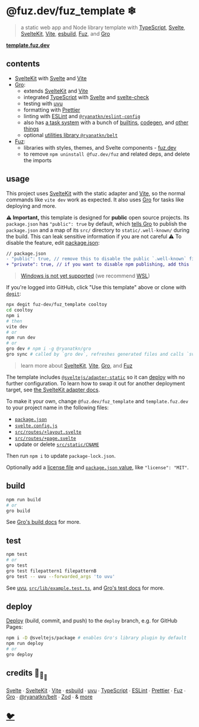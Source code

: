 # @fuz.dev/fuz_template ❄

> a static web app and Node library template with
> [TypeScript](https://github.com/microsoft/TypeScript),
> [Svelte](https://github.com/sveltejs/svelte),
> [SvelteKit](https://github.com/sveltejs/kit),
> [Vite](https://github.com/vitejs/vite),
> [esbuild](https://github.com/evanw/esbuild),
> [Fuz](https://github.com/fuz-dev/fuz),
> and [Gro](https://github.com/ryanatkn/gro)

[**template.fuz.dev**](https://template.fuz.dev/)

## contents

- [SvelteKit](https://github.com/sveltejs/kit) with [Svelte](https://github.com/sveltejs/svelte) and
  [Vite](https://github.com/vitejs/vite)
- [Gro](https://github.com/ryanatkn/gro):
  - extends [SvelteKit](https://github.com/sveltejs/kit) and
    [Vite](https://github.com/vitejs/vite)
  - integrated [TypeScript](https://github.com/microsoft/TypeScript)
    with [Svelte](https://github.com/sveltejs/svelte) and
    [svelte-check](https://github.com/sveltejs/language-tools/tree/master/packages/svelte-check)
  - testing with [uvu](https://github.com/lukeed/uvu)
  - formatting with [Prettier](https://github.com/prettier/prettier)
  - linting with [ESLint](https://github.com/eslint/eslint)
    and [`@ryanatkn/eslint-config`](https://github.com/ryanatkn/eslint-config)
  - also has [a task system](https://github.com/ryanatkn/gro/blob/main/src/lib/docs/task.md)
    with a bunch of [builtins](https://github.com/ryanatkn/gro/blob/main/src/lib/docs/tasks.md),
    [codegen](https://github.com/ryanatkn/gro/blob/main/src/lib/docs/gen.md),
    and [other things](https://github.com/ryanatkn/gro/tree/main/src/lib/docs)
  - optional [utilities library `@ryanatkn/belt`](https://github.com/ryanatkn/belt)
- [Fuz](https://github.com/fuz-dev/fuz):
  - libraries with styles, themes, and Svelte components - [fuz.dev](https://www.fuz.dev/)
  - to remove `npm uninstall @fuz.dev/fuz` and related deps, and delete the imports

## usage

This project uses [SvelteKit](https://kit.svelte.dev/) with the static adapter
and [Vite](https://vitejs.dev/),
so the normal commands like `vite dev` work as expected.
It also uses [Gro](https://github.com/ryanatkn/gro)
for tasks like deploying and more.

**⚠️ Important,** this template is designed for **public** open source projects.
Its `package.json` has `"public": true` by default,
which [tells Gro](https://github.com/ryanatkn/gro/blob/main/src/lib/docs/gro_plugin_sveltekit_frontend.md#well_known_package_json)
to publish the `package.json` and a map of its `src/` directory
to `static/.well-known/` during the build.
This can leak sensitive information if you are not careful ⚠️
To disable the feature, edit [package.json](/package.json):

```diff
// package.json
- "public": true, // remove this to disable the public `.well-known` files
+ "private": true, // if you want to disable npm publishing, add this
```

> [Windows is not yet supported](https://github.com/fuz-dev/fuz_template/issues/4)
> (we recommend [WSL](https://docs.microsoft.com/en-us/windows/wsl/about))

If you're logged into GitHub, click "Use this template" above or clone with
[`degit`](https://github.com/Rich-Harris/degit):

```bash
npx degit fuz-dev/fuz_template cooltoy
cd cooltoy
npm i
# then
vite dev
# or
npm run dev
# or
gro dev # npm i -g @ryanatkn/gro
gro sync # called by `gro dev`, refreshes generated files and calls `svelte-kit sync`
```

> learn more about [SvelteKit](https://github.com/sveltejs/kit),
> [Vite](https://github.com/vitejs/vite), [Gro](https://github.com/ryanatkn/gro),
> and [Fuz](https://github.com/fuz-dev/fuz)

The template includes
[`@sveltejs/adapter-static`](https://github.com/sveltejs/kit/tree/master/packages/adapter-static)
so it can [deploy](https://github.com/ryanatkn/gro/blob/main/src/lib/docs/deploy.md)
with no further configuration.
To learn how to swap it out for another deployment target, see
[the SvelteKit adapter docs](https://kit.svelte.dev/docs#adapters).

To make it your own, change `@fuz.dev/fuz_template` and `template.fuz.dev`
to your project name in the following files:

- [`package.json`](package.json)
- [`svelte.config.js`](svelte.config.js)
- [`src/routes/+layout.svelte`](src/routes/+layout.svelte)
- [`src/routes/+page.svelte`](src/routes/+page.svelte)
- update or delete [`src/static/CNAME`](src/static/CNAME)

Then run `npm i` to update `package-lock.json`.

Optionally add a [license file](https://choosealicense.com/)
and [`package.json` value](https://spdx.org/licenses/), like `"license": "MIT"`.

## build

```bash
npm run build
# or
gro build
```

See [Gro's build docs](https://github.com/ryanatkn/gro/blob/main/src/lib/docs/build.md) for more.

## test

```bash
npm test
# or
gro test
gro test filepattern1 filepatternB
gro test -- uvu --forwarded_args 'to uvu'
```

See [uvu](https://github.com/lukeed/uvu),
[`src/lib/example.test.ts`](src/lib/example.test.ts),
and [Gro's test docs](https://github.com/ryanatkn/gro/blob/main/src/lib/docs/test.md) for more.

## deploy

[Deploy](https://github.com/ryanatkn/gro/blob/main/src/lib/docs/deploy.md)
(build, commit, and push) to the `deploy` branch, e.g. for GitHub Pages:

```bash
npm i -D @sveltejs/package # enables Gro's library plugin by default
npm run deploy
# or
gro deploy
```

## credits 🐢<sub>🐢</sub><sub><sub>🐢</sub></sub>

[Svelte](https://github.com/sveltejs/svelte) ∙
[SvelteKit](https://github.com/sveltejs/kit) ∙
[Vite](https://github.com/vitejs/vite) ∙
[esbuild](https://github.com/evanw/esbuild) ∙
[uvu](https://github.com/lukeed/uvu) ∙
[TypeScript](https://github.com/microsoft/TypeScript) ∙
[ESLint](https://github.com/eslint/eslint) ∙
[Prettier](https://github.com/prettier/prettier) ∙
[Fuz](https://github.com/fuz-dev/fuz) ∙
[Gro](https://github.com/ryanatkn/gro) ∙
[@ryanatkn/belt](https://github.com/ryanatkn/belt) ∙
[Zod](https://github.com/colinhacks/zod) ∙
& [more](package.json)

## [🐦](https://wikipedia.org/wiki/Free_and_open-source_software)

